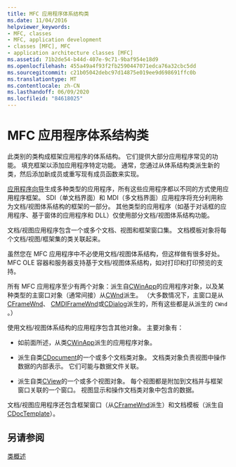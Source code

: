 ```yaml
---
title: MFC 应用程序体系结构类
ms.date: 11/04/2016
helpviewer_keywords:
- MFC, classes
- MFC, application development
- classes [MFC], MFC
- application architecture classes [MFC]
ms.assetid: 71b2de54-b44d-407e-9c71-9baf954e18d9
ms.openlocfilehash: 455a49a4f93f2fb2590447071edca76a32cbc5dd
ms.sourcegitcommit: c21b05042debc97d14875e019ee9d698691ffc0b
ms.translationtype: MT
ms.contentlocale: zh-CN
ms.lasthandoff: 06/09/2020
ms.locfileid: "84618025"
---
```

# <a name="mfc-application-architecture-classes"></a>MFC 应用程序体系结构类

此类别的类构成框架应用程序的体系结构。 它们提供大部分应用程序常见的功能。 填充框架以添加应用程序特定功能。 通常，您通过从体系结构类派生新的类，然后添加新成员或重写现有成员函数来实现。

[应用程序向导](reference/mfc-application-wizard.md)生成多种类型的应用程序，所有这些应用程序都以不同的方式使用应用程序框架。 SDI（单文档界面）和 MDI（多文档界面）应用程序将充分利用称为文档/视图体系结构的框架的一部分。 其他类型的应用程序（如基于对话框的应用程序、基于窗体的应用程序和 DLL）仅使用部分文档/视图体系结构功能。

文档/视图应用程序包含一个或多个文档、视图和框架窗口集。 文档模板对象将每个文档/视图/框架集的类关联起来。

虽然您在 MFC 应用程序中不必使用文档/视图体系结构，但这样做有很多好处。 MFC OLE 容器和服务器支持基于文档/视图体系结构，如对打印和打印预览的支持。

所有 MFC 应用程序至少有两个对象：派生自[CWinApp](reference/cwinapp-class.md)的应用程序对象，以及某种类型的主窗口对象（通常间接）从[CWnd](reference/cwnd-class.md)派生。 （大多数情况下，主窗口是从[CFrameWnd](reference/cframewnd-class.md)、 [CMDIFrameWnd](reference/cmdiframewnd-class.md)或[CDialog](reference/cdialog-class.md)派生的，所有这些都是从派生的 `CWnd` 。）

使用文档/视图体系结构的应用程序包含其他对象。 主要对象有：

- 如前面所述，从类[CWinApp](reference/cwinapp-class.md)派生的应用程序对象。

- 派生自类[CDocument](reference/cdocument-class.md)的一个或多个文档类对象。 文档类对象负责视图中操作数据的内部表示。 它们可能与数据文件关联。

- 派生自类[CView](reference/cview-class.md)的一个或多个视图对象。 每个视图都是附加到文档并与框架窗口关联的一个窗口。 视图显示和操作文档类对象中包含的数据。

文档/视图应用程序还包含框架窗口（从[CFrameWnd](reference/cframewnd-class.md)派生）和文档模板（派生自[CDocTemplate](reference/cdoctemplate-class.md)）。

## <a name="see-also"></a>另请参阅

[类概述](class-library-overview.md)
